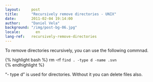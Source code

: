 ```yaml
---
layout:     post
title:      "Recursively remove directories - UNIX"
date:       2011-02-04 19:14:00
author:     "Daniel Vela"
background: "/img/post-bg-06.jpg"
locale:       en
lang-ref:   recursively-remove-directories
---
```


To remove directories recursively, you can use the following commnad.

{% highlight bash %}
rm -rf `find . -type d -name .svn`  
{% endhighlight %}

“- type d” is used for directories. Without it you can delete files also.

